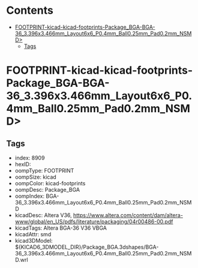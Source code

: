 



Contents
========

* [FOOTPRINT-kicad-kicad-footprints-Package_BGA-BGA-36_3.396x3.466mm_Layout6x6_P0.4mm_Ball0.25mm_Pad0.2mm_NSMD>](#footprint-kicad-kicad-footprints-package_bga-bga-36_3396x3466mm_layout6x6_p04mm_ball025mm_pad02mm_nsmd)
	* [Tags](#tags)

# FOOTPRINT-kicad-kicad-footprints-Package_BGA-BGA-36_3.396x3.466mm_Layout6x6_P0.4mm_Ball0.25mm_Pad0.2mm_NSMD>

## Tags

- index: 8909
- hexID: 
- oompType: FOOTPRINT
- oompSize: kicad
- oompColor: kicad-footprints
- oompDesc: Package_BGA
- oompIndex: BGA-36_3.396x3.466mm_Layout6x6_P0.4mm_Ball0.25mm_Pad0.2mm_NSMD
- kicadDesc: Altera V36, https://www.altera.com/content/dam/altera-www/global/en_US/pdfs/literature/packaging/04r00486-00.pdf
- kicadTags: Altera BGA-36 V36 VBGA
- kicadAttr: smd
- kicad3DModel: ${KICAD6_3DMODEL_DIR}/Package_BGA.3dshapes/BGA-36_3.396x3.466mm_Layout6x6_P0.4mm_Ball0.25mm_Pad0.2mm_NSMD.wrl
